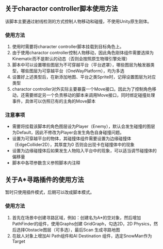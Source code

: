 ## 关于charactor controller脚本使用方法
该脚本主要通过射线检测的方式控制人物移动和碰撞，不使用Unity原生刚体。
### 使用方法

1. 使用时需要将character controller脚本挂载到目标角色上。
2. 由于使用charactor controller控制人物移动，因此角色刚体组件需要选择为Kinematic而不是默认的动态（否则会按照原生物理引擎处理）
3. 脚本中可以设置哪些图层为不可穿越平台（平台遮罩），哪些图层为触发器类型，哪些图层为可穿越平台（OneWayPlatform），均为多选
4. 设置好上述类型后，在新添加地图、平台之类Sprite时，记得设置图层为对应类型
5. charactor controller对外实际主要暴露一个Move接口。因此为了控制角色移动，还需要绑定另一个负责移动的脚本来调用Move接口，同时绑定碰撞处理事件，具体可以仿照已有的主角的Move脚本

### 注意事项
- 需要将挂载该脚本的角色图层设为Player（Enemy），默认会发生碰撞的图层为Default，因此不修改为Player会发生角色自身碰撞问题。
- 设置为可穿越平台的物体，其碰撞体组件需要设置为边缘碰撞体（EdgeCollider2D），其厚度为0 否则会出现卡在碰撞体中的现象
- 设置为边缘碰撞体后如果发生人物陷入平台中的现象，可以适当调节碰撞体的偏移量
- 脚本中各项参数含义参照脚本内注释

## 关于A*寻路插件的使用方法
暂时只使用插件模式，后期可以改成脚本模式。
### 使用方法

1. 首先在场景中创建寻路区域，例如：创建名为A*的空对象，然后增加PathFinder的组件，使用Graphs创建 GridGraph，勾选2D，2D Physics，然后选择Obstacle图层（可多选），最后Scan 生成寻路地图
2. 在敌人对象上增加AI Path组件和AI Destination 组件，选定SnowMan作为Target


